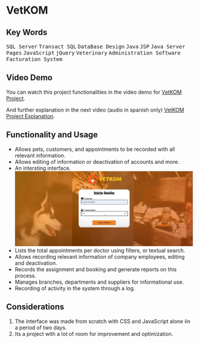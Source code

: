 # VetKOM
## Key Words
<kbd>SQL Server</kbd> <kbd>Transact SQL</kbd> <kbd>DataBase Design</kbd> <kbd>Java</kbd> <kbd>JSP</kbd> <kbd>Java Server Pages</kbd> <kbd>JavaScript</kbd> <kbd>jQuery</kbd> <kbd>Veterinary</kbd> <kbd>Administration Software</kbd> <kbd>Facturation System</kbd>
 
 ## Video Demo
You can watch this project functionalities in the video demo for [VetKOM Project](https://youtu.be/bLgq8XB3ByE).

And further explanation in the next video (audio in spanish only) [VetKOM Project Explanation](https://www.youtube.com/watch?v=xo_r_-VDsO4&t=5m49s).

 ## Functionality and Usage
- Allows pets, customers, and appointments to be recorded with all relevant information.
- Allows editing of information or deactivation of accounts and more.
- An intersting interface.
  ![Screenshot of the project.](/Images/Login.PNG)
- Lists the total appointments per doctor using filters, or textual search.
- Allows recording relevant information of company employees, editing and deactivation.
- Records the assignment and booking and generate reports on this process.
- Manages branches, departments and suppliers for informational use.
- Recording of activity in the system through a log.

 ## Considerations
1. The interface was made from scratch with CSS and JavaScript alone iin a period of two days.
2. Its a project with a lot of room for improvement and optimization.

